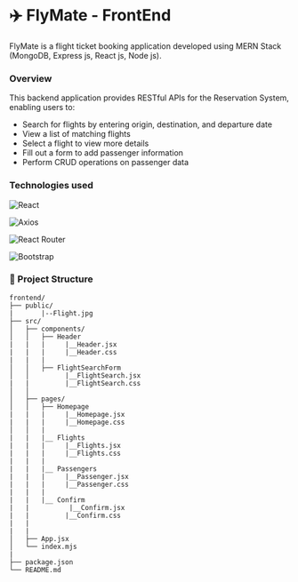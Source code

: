 # ✈️ FlyMate - FrontEnd
FlyMate is a flight ticket booking application developed using MERN Stack (MongoDB, Express js, React js, Node js).

### Overview
This backend application provides RESTful APIs for the Reservation System, enabling users to:

+ Search for flights by entering origin, destination, and departure date
+ View a list of matching flights
+ Select a flight to view more details
+ Fill out a form to add passenger information
+ Perform CRUD operations on passenger data

### Technologies used
![React](https://img.shields.io/badge/React-20232A?style=for-the-badge&logo=react&logoColor=61DAFB)

![Axios](https://img.shields.io/badge/Axios-5A29E4?style=for-the-badge&logo=axios&logoColor=white)

![React Router](https://img.shields.io/badge/React_Router-CA4245?style=for-the-badge&logo=react-router&logoColor=white)

![Bootstrap](https://img.shields.io/badge/Bootstrap-563D7C?style=for-the-badge&logo=bootstrap&logoColor=white)

### 📁 Project Structure

```
frontend/
├── public/
|       |--Flight.jpg
├── src/
│   ├── components/
│   │   ├── Header
|   |   |     |__Header.jsx
|   |   |     |__Header.css
|   |   |     
│   │   ├── FlightSearchForm
│   │         |__FlightSearch.jsx
|   |         |__FlightSearch.css
│   │   
│   ├── pages/
│   │   ├── Homepage
|   |   |     |__Homepage.jsx
|   |   |     |__Homepage.css
│   │   |
|   |   |__ Flights
|   |   |     |__Flights.jsx
|   |   |     |__Flights.css
|   |   |
|   |   |__ Passengers
|   |   |     |__Passenger.jsx
|   |   |     |__Passenger.css
|   |   |
|   |   |__ Confirm
|   |          |__Confirm.jsx
|   |         |__Confirm.css
|   |
|   |
│   ├── App.jsx
│   └── index.mjs
|
├── package.json
└── README.md
```
